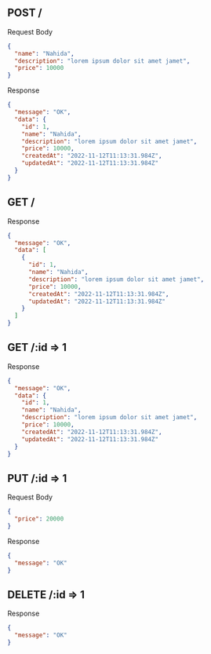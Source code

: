 ## POST /

Request Body

```json
{
  "name": "Nahida",
  "description": "lorem ipsum dolor sit amet jamet",
  "price": 10000
}
```

Response

```json
{
  "message": "OK",
  "data": {
    "id": 1,
    "name": "Nahida",
    "description": "lorem ipsum dolor sit amet jamet",
    "price": 10000,
    "createdAt": "2022-11-12T11:13:31.984Z",
    "updatedAt": "2022-11-12T11:13:31.984Z"
  }
}
```

## GET /

Response

```json
{
  "message": "OK",
  "data": [
    {
      "id": 1,
      "name": "Nahida",
      "description": "lorem ipsum dolor sit amet jamet",
      "price": 10000,
      "createdAt": "2022-11-12T11:13:31.984Z",
      "updatedAt": "2022-11-12T11:13:31.984Z"
    }
  ]
}
```

## GET /:id => 1

Response

```json
{
  "message": "OK",
  "data": {
    "id": 1,
    "name": "Nahida",
    "description": "lorem ipsum dolor sit amet jamet",
    "price": 10000,
    "createdAt": "2022-11-12T11:13:31.984Z",
    "updatedAt": "2022-11-12T11:13:31.984Z"
  }
}
```

## PUT /:id => 1

Request Body

```json
{
  "price": 20000
}
```

Response

```json
{
  "message": "OK"
}
```

## DELETE /:id => 1

Response

```json
{
  "message": "OK"
}
```
